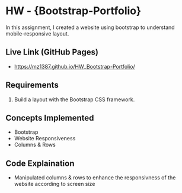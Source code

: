 # HW - {Bootstrap-Portfolio}
In this assignment, I created a website using bootstrap to understand mobile-responsive layout.


## Live Link (GitHub Pages)
- https://mz1387.github.io/HW_Bootstrap-Portfolio/


## Requirements

1. Build a layout with the Bootstrap CSS framework.

## Concepts Implemented

- Bootstrap
- Website Responsiveness
- Columns & Rows


## Code Explaination
- Manipulated columns & rows to enhance the responsivness of the website according to screen size
